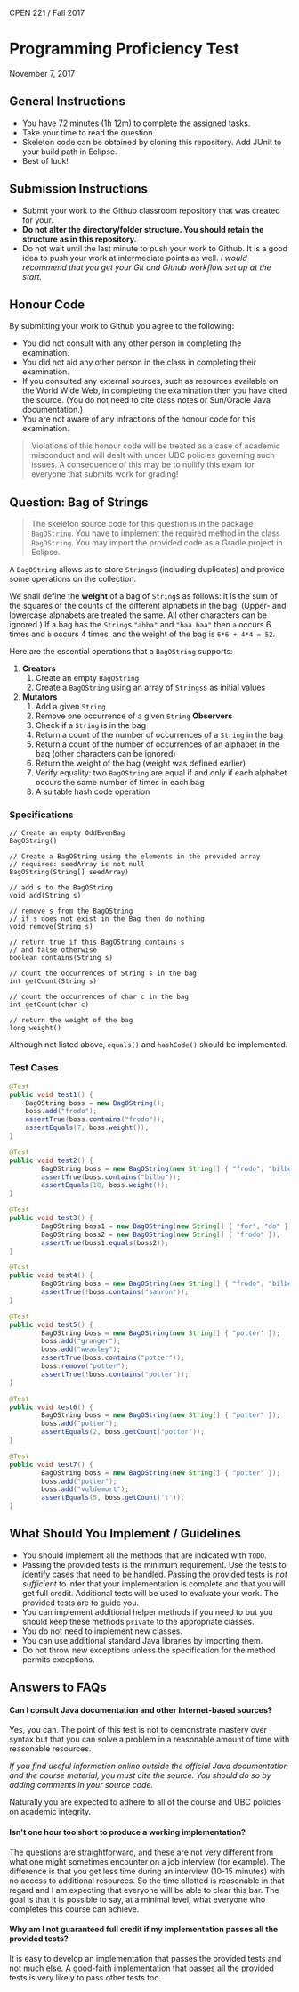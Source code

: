 CPEN 221 / Fall 2017

Programming Proficiency Test
=========

November 7, 2017

## General Instructions

+ You have 72 minutes (1h 12m) to complete the assigned tasks.
+ Take your time to read the question.
+ Skeleton code can be obtained by cloning this repository. Add JUnit to your build path in Eclipse.
+ Best of luck!

## Submission Instructions

+ Submit your work to the Github classroom repository that was created for your.
+ **Do not alter the directory/folder structure. You should retain the structure as in this repository.**
+ Do not wait until the last minute to push your work to Github. It is a good idea to push your work at intermediate points as well. _I would recommend that you get your Git and Github workflow set up at the start._

## Honour Code

By submitting your work to Github you agree to the following:

+ You did not consult with any other person in completing the examination.
+ You did not aid any other person in the class in completing their examination.
+ If you consulted any external sources, such as resources available on the World Wide Web, in completing the examination then you have cited the source. (You do not need to cite class notes or Sun/Oracle Java documentation.)
+ You are not aware of any infractions of the honour code for this examination.

> Violations of this honour code will be treated as a case of academic misconduct and will dealt with under UBC policies governing such issues. A consequence of this may be to nullify this exam for everyone that submits work for grading!

## Question: Bag of Strings
> The skeleton source code for this question is in the package `BagOString`. You have to implement the required method in the class `BagOString`. You may import the provided code as a Gradle project in Eclipse.

A `BagOString` allows us to store `Strings`s (including duplicates) and provide some operations on the collection.

We shall define the **weight** of a bag of `String`s as follows: it is the sum of the squares of the counts of the different alphabets in the bag. (Upper- and lowercase alphabets are treated the same. All other characters can be ignored.) If a bag has the `String`s `"abba"` and `"baa baa"` then `a` occurs 6 times and `b` occurs 4 times, and the weight of the bag is `6*6 + 4*4 = 52`.

Here are the essential operations that a `BagOString` supports:

1. **Creators**
	1. Create an empty `BagOString`
	2. Create a `BagOString` using an array of `Strings`s as initial values
2. **Mutators**
	1. Add a given `String`
	2. Remove one occurrence of a given `String`
	 **Observers**
	1. Check if a `String` is in the bag
	2. Return a count of the number of occurrences of a `String` in the bag
	3. Return a count of the number of occurrences of an alphabet in the bag (other characters can be ignored)
	4. Return the weight of the bag (weight was defined earlier)
	5. Verify equality: two `BagOString` are equal if and only if each alphabet occurs the same number of times in each bag
	6. A suitable hash code operation

### Specifications

```
// Create an empty OddEvenBag
BagOString()

// Create a BagOString using the elements in the provided array
// requires: seedArray is not null
BagOString(String[] seedArray)

// add s to the BagOString
void add(String s)

// remove s from the BagOString
// if s does not exist in the Bag then do nothing
void remove(String s)

// return true if this BagOString contains s
// and false otherwise
boolean contains(String s)

// count the occurrences of String s in the bag
int getCount(String s)

// count the occurrences of char c in the bag
int getCount(char c)

// return the weight of the bag
long weight()
```

Although not listed above, `equals()` and `hashCode()` should be implemented.

### Test Cases

```java
@Test
public void test1() {
	BagOString boss = new BagOString();
	boss.add("frodo");
	assertTrue(boss.contains("frodo"));
	assertEquals(7, boss.weight());
}

@Test
public void test2() {
    	BagOString boss = new BagOString(new String[] { "frodo", "bilbo" });
    	assertTrue(boss.contains("bilbo"));
    	assertEquals(18, boss.weight());
}

@Test
public void test3() {
    	BagOString boss1 = new BagOString(new String[] { "for", "do" });
    	BagOString boss2 = new BagOString(new String[] { "frodo" });
    	assertTrue(boss1.equals(boss2));
}

@Test
public void test4() {
    	BagOString boss = new BagOString(new String[] { "frodo", "bilbo" });
    	assertTrue(!boss.contains("sauron"));
}

@Test
public void test5() {
    	BagOString boss = new BagOString(new String[] { "potter" });
    	boss.add("granger");
    	boss.add("weasley");
    	assertTrue(boss.contains("potter"));
    	boss.remove("potter");
    	assertTrue(!boss.contains("potter"));
}

@Test
public void test6() {
    	BagOString boss = new BagOString(new String[] { "potter" });
    	boss.add("potter");
    	assertEquals(2, boss.getCount("potter"));
}

@Test
public void test7() {
    	BagOString boss = new BagOString(new String[] { "potter" });
    	boss.add("potter");
    	boss.add("voldemort");
    	assertEquals(5, boss.getCount('t'));
}
```

## What Should You Implement / Guidelines

+ You should implement all the methods that are indicated with `TODO`.
+ Passing the provided tests is the minimum requirement. Use the tests to identify cases that need to be handled. Passing the provided tests is *not sufficient* to infer that your implementation is complete and that you will get full credit. Additional tests will be used to evaluate your work. The provided tests are to guide you.
+ You can implement additional helper methods if you need to but you should keep these methods `private` to the appropriate classes.
+ You do not need to implement new classes.
+ You can use additional standard Java libraries by importing them.
+ Do not throw new exceptions unless the specification for the method permits exceptions.

## Answers to FAQs

#### Can I consult Java documentation and other Internet-based sources?

Yes, you can. The point of this test is not to demonstrate mastery over syntax but that you can solve a problem in a reasonable amount of time with reasonable resources.

*If you find useful information online outside the official Java documentation and the course material, you must cite the source. You should do so by adding comments in your source code.*

Naturally you are expected to adhere to all of the course and UBC policies on academic integrity.

#### Isn't one hour too short to produce a working implementation?

The questions are straightforward, and these are not very different from what one might sometimes encounter on a job interview (for example). The difference is that you get less time during an interview (10-15 minutes) with no access to additional resources. So the time allotted is reasonable in that regard and I am expecting that everyone will be able to clear this bar. The goal is that it is possible to say, at a minimal level, what everyone who completes this course can achieve.

#### Why am I not guaranteed full credit if my implementation passes all the provided tests?

It is easy to develop an implementation that passes the provided tests and not much else. A good-faith implementation that passes all the provided tests is very likely to pass other tests too.
